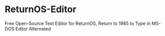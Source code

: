 # ReturnOS-Editor
Free Open-Source Text Editor for ReturnOS, Return to 1985 to Type in MS-DOS Editor Alternated
